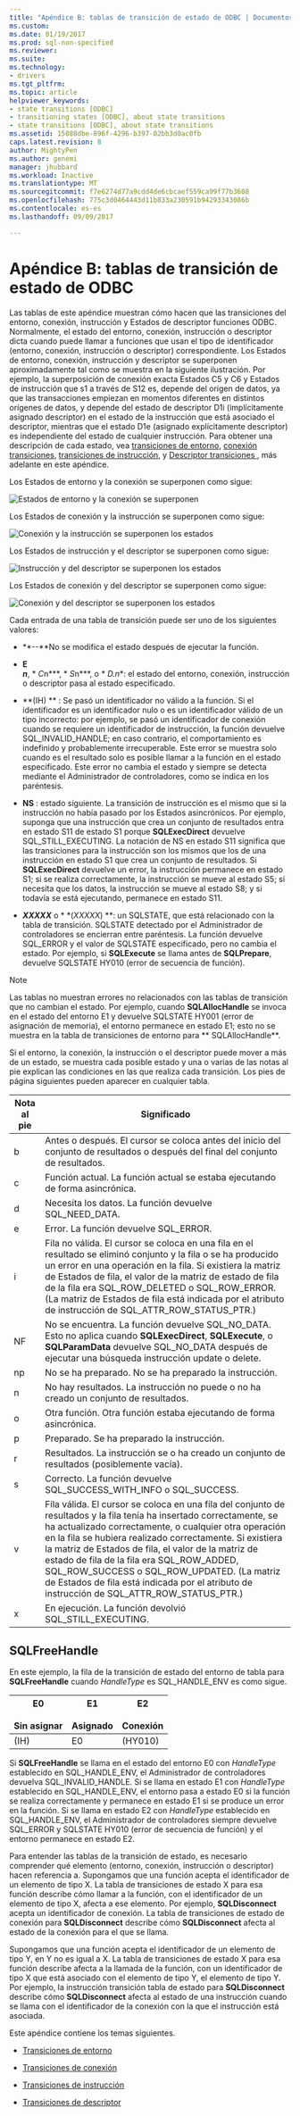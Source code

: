 ```yaml
---
title: "Apéndice B: tablas de transición de estado de ODBC | Documentos de Microsoft"
ms.custom: 
ms.date: 01/19/2017
ms.prod: sql-non-specified
ms.reviewer: 
ms.suite: 
ms.technology:
- drivers
ms.tgt_pltfrm: 
ms.topic: article
helpviewer_keywords:
- state transitions [ODBC]
- transitioning states [ODBC], about state transitions
- state transitions [ODBC], about state transitions
ms.assetid: 15088dbe-896f-4296-b397-02bb3d0ac0fb
caps.latest.revision: 8
author: MightyPen
ms.author: genemi
manager: jhubbard
ms.workload: Inactive
ms.translationtype: MT
ms.sourcegitcommit: f7e6274d77a9cdd4de6cbcaef559ca99f77b3608
ms.openlocfilehash: 775c3d0464443d11b833a230591b94293343086b
ms.contentlocale: es-es
ms.lasthandoff: 09/09/2017

---
```

# <a name="appendix-b-odbc-state-transition-tables"></a>Apéndice B: tablas de transición de estado de ODBC
Las tablas de este apéndice muestran cómo hacen que las transiciones del entorno, conexión, instrucción y Estados de descriptor funciones ODBC. Normalmente, el estado del entorno, conexión, instrucción o descriptor dicta cuando puede llamar a funciones que usan el tipo de identificador (entorno, conexión, instrucción o descriptor) correspondiente. Los Estados de entorno, conexión, instrucción y descriptor se superponen aproximadamente tal como se muestra en la siguiente ilustración. Por ejemplo, la superposición de conexión exacta Estados C5 y C6 y Estados de instrucción que s1 a través de S12 es, depende del origen de datos, ya que las transacciones empiezan en momentos diferentes en distintos orígenes de datos, y depende del estado de descriptor D1i (implícitamente asignado descriptor) en el estado de la instrucción que está asociado el descriptor, mientras que el estado D1e (asignado explícitamente descriptor) es independiente del estado de cualquier instrucción. Para obtener una descripción de cada estado, vea [transiciones de entorno](../../../odbc/reference/appendixes/environment-transitions.md), [conexión transiciones](../../../odbc/reference/appendixes/connection-transitions.md), [transiciones de instrucción](../../../odbc/reference/appendixes/statement-transitions.md), y [Descriptor transiciones ](../../../odbc/reference/appendixes/descriptor-transitions.md), más adelante en este apéndice.  
  
 Los Estados de entorno y la conexión se superponen como sigue:  
  
 ![Estados de entorno y la conexión se superponen](../../../odbc/reference/appendixes/media/app01.gif "app01")  
  
 Los Estados de conexión y la instrucción se superponen como sigue:  
  
 ![Conexión y la instrucción se superponen los estados](../../../odbc/reference/appendixes/media/app02.gif "app02")  
  
 Los Estados de instrucción y el descriptor se superponen como sigue:  
  
 ![Instrucción y del descriptor se superponen los estados](../../../odbc/reference/appendixes/media/app03.gif "app03")  
  
 Los Estados de conexión y del descriptor se superponen como sigue:  
  
 ![Conexión y del descriptor se superponen los estados](../../../odbc/reference/appendixes/media/app04.gif "app04")  
  
 Cada entrada de una tabla de transición puede ser uno de los siguientes valores:  
  
-   **--**No se modifica el estado después de ejecutar la función.  
  
-   **E**  
     ***n***, * *C*n***, * *S*n***, o * *D.*n***: el estado del entorno, conexión, instrucción o descriptor pasa al estado especificado.  
  
-   **(IH) ** : Se pasó un identificador no válido a la función. Si el identificador es un identificador nulo o es un identificador válido de un tipo incorrecto: por ejemplo, se pasó un identificador de conexión cuando se requiere un identificador de instrucción, la función devuelve SQL_INVALID_HANDLE; en caso contrario, el comportamiento es indefinido y probablemente irrecuperable. Este error se muestra solo cuando es el resultado solo es posible llamar a la función en el estado especificado. Este error no cambia el estado y siempre se detecta mediante el Administrador de controladores, como se indica en los paréntesis.  
  
-   **NS** : estado siguiente. La transición de instrucción es el mismo que si la instrucción no había pasado por los Estados asincrónicos. Por ejemplo, suponga que una instrucción que crea un conjunto de resultados entra en estado S11 de estado S1 porque **SQLExecDirect** devuelve SQL_STILL_EXECUTING. La notación de NS en estado S11 significa que las transiciones para la instrucción son los mismos que los de una instrucción en estado S1 que crea un conjunto de resultados. Si **SQLExecDirect** devuelve un error, la instrucción permanece en estado S1; si se realiza correctamente, la instrucción se mueve al estado S5; si necesita que los datos, la instrucción se mueve al estado S8; y si todavía se está ejecutando, permanece en estado S11.  
  
-   ***XXXXX*** o * *(*XXXXX*) **: un SQLSTATE, que está relacionado con la tabla de transición. SQLSTATE detectado por el Administrador de controladores se encierran entre paréntesis. La función devuelve SQL_ERROR y el valor de SQLSTATE especificado, pero no cambia el estado. Por ejemplo, si **SQLExecute** se llama antes de **SQLPrepare**, devuelve SQLSTATE HY010 (error de secuencia de función).  
  
> [!NOTE]  
>  Las tablas no muestran errores no relacionados con las tablas de transición que no cambian el estado. Por ejemplo, cuando **SQLAllocHandle** se invoca en el estado del entorno E1 y devuelve SQLSTATE HY001 (error de asignación de memoria), el entorno permanece en estado E1; esto no se muestra en la tabla de transiciones de entorno para ** SQLAllocHandle**.  
  
 Si el entorno, la conexión, la instrucción o el descriptor puede mover a más de un estado, se muestra cada posible estado y una o varias de las notas al pie explican las condiciones en las que realiza cada transición. Los pies de página siguientes pueden aparecer en cualquier tabla.  
  
|Nota al pie|Significado|  
|--------------|-------------|  
|b|Antes o después. El cursor se coloca antes del inicio del conjunto de resultados o después del final del conjunto de resultados.|  
|c|Función actual. La función actual se estaba ejecutando de forma asincrónica.|  
|d|Necesita los datos. La función devuelve SQL_NEED_DATA.|  
|e|Error. La función devuelve SQL_ERROR.|  
|i|Fila no válida. El cursor se coloca en una fila en el resultado se eliminó conjunto y la fila o se ha producido un error en una operación en la fila. Si existiera la matriz de Estados de fila, el valor de la matriz de estado de fila de la fila era SQL_ROW_DELETED o SQL_ROW_ERROR. (La matriz de Estados de fila está indicada por el atributo de instrucción de SQL_ATTR_ROW_STATUS_PTR.)|  
|NF|No se encuentra. La función devuelve SQL_NO_DATA. Esto no aplica cuando **SQLExecDirect**, **SQLExecute**, o **SQLParamData** devuelve SQL_NO_DATA después de ejecutar una búsqueda instrucción update o delete.|  
|np|No se ha preparado. No se ha preparado la instrucción.|  
|n|No hay resultados. La instrucción no puede o no ha creado un conjunto de resultados.|  
|o|Otra función. Otra función estaba ejecutando de forma asincrónica.|  
|p|Preparado. Se ha preparado la instrucción.|  
|r|Resultados. La instrucción se o ha creado un conjunto de resultados (posiblemente vacía).|  
|s|Correcto. La función devuelve SQL_SUCCESS_WITH_INFO o SQL_SUCCESS.|  
|v|Fila válida. El cursor se coloca en una fila del conjunto de resultados y la fila tenía ha insertado correctamente, se ha actualizado correctamente, o cualquier otra operación en la fila se hubiera realizado correctamente. Si existiera la matriz de Estados de fila, el valor de la matriz de estado de fila de la fila era SQL_ROW_ADDED, SQL_ROW_SUCCESS o SQL_ROW_UPDATED. (La matriz de Estados de fila está indicada por el atributo de instrucción de SQL_ATTR_ROW_STATUS_PTR.)|  
|x|En ejecución. La función devolvió SQL_STILL_EXECUTING.|  
  
## <a name="sqlfreehandle"></a>SQLFreeHandle  
 En este ejemplo, la fila de la transición de estado del entorno de tabla para **SQLFreeHandle** cuando *HandleType* es SQL_HANDLE_ENV es como sigue.  
  
|E0<br /><br /> Sin asignar|E1<br /><br /> Asignado|E2<br /><br /> Conexión|  
|------------------------|----------------------|-----------------------|  
|(IH)|E0|(HY010)|  
  
 Si **SQLFreeHandle** se llama en el estado del entorno E0 con *HandleType* establecido en SQL_HANDLE_ENV, el Administrador de controladores devuelva SQL_INVALID_HANDLE. Si se llama en estado E1 con *HandleType* establecido en SQL_HANDLE_ENV, el entorno pasa a estado E0 si la función se realiza correctamente y permanece en estado E1 si se produce un error en la función. Si se llama en estado E2 con *HandleType* establecido en SQL_HANDLE_ENV, el Administrador de controladores siempre devuelve SQL_ERROR y SQLSTATE HY010 (error de secuencia de función) y el entorno permanece en estado E2.  
  
 Para entender las tablas de la transición de estado, es necesario comprender qué elemento (entorno, conexión, instrucción o descriptor) hacen referencia a. Supongamos que una función acepta el identificador de un elemento de tipo X. La tabla de transiciones de estado X para esa función describe cómo llamar a la función, con el identificador de un elemento de tipo X, afecta a ese elemento. Por ejemplo, **SQLDisconnect** acepta un identificador de conexión. La tabla de transiciones de estado de conexión para **SQLDisconnect** describe cómo **SQLDisconnect** afecta al estado de la conexión para el que se llama.  
  
 Supongamos que una función acepta el identificador de un elemento de tipo Y, en Y no es igual a X. La tabla de transiciones de estado X para esa función describe afecta a la llamada de la función, con un identificador de tipo X que está asociado con el elemento de tipo Y, el elemento de tipo Y. Por ejemplo, la instrucción transición tabla de estado para **SQLDisconnect** describe cómo **SQLDisconnect** afecta al estado de una instrucción cuando se llama con el identificador de la conexión con la que el instrucción está asociada.  
  
 Este apéndice contiene los temas siguientes.  
  
-   [Transiciones de entorno](../../../odbc/reference/appendixes/environment-transitions.md)  
  
-   [Transiciones de conexión](../../../odbc/reference/appendixes/connection-transitions.md)  
  
-   [Transiciones de instrucción](../../../odbc/reference/appendixes/statement-transitions.md)  
  
-   [Transiciones de descriptor](../../../odbc/reference/appendixes/descriptor-transitions.md)

